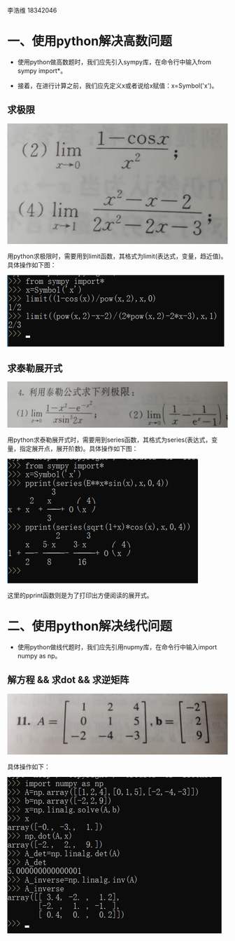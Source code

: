 李浩维
18342046

# 一、使用python解决高数问题

- 使用python做高数题时，我们应先引入sympy库，在命令行中输入from sympy import*。

- 接着，在进行计算之前，我们应先定义x或者说给x赋值：x=Symbol('x')。

## 求极限

![习题](题目2.png)

用python求极限时，需要用到limit函数，其格式为limit(表达式，变量，趋近值)。
具体操作如下图：

![高数极限](lab4.png)

## 求泰勒展开式

![习题](题目1.png)

用python求泰勒展开式时，需要用到series函数，其格式为series(表达式，变量，指定展开点，展开阶数)。具体操作如下图：

![泰勒展开](lab5.png)

这里的pprint函数则是为了打印出方便阅读的展开式。

# 二、使用python解决线代问题

- 使用python做线代题时，我们应先引用nupmy库，在命令行中输入import numpy as np。

## 解方程 && 求dot && 求逆矩阵

![习题](题目3.png)

具体操作如下：

![矩阵](lab6.png)
